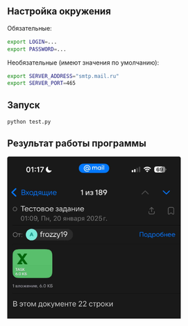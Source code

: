 ## Настройка окружения

Обязательные:
```bash
export LOGIN=...
export PASSWORD=...
```

Необязательные (имеют значения по умолчанию):
```bash
export SERVER_ADDRESS="smtp.mail.ru"
export SERVER_PORT=465
```

## Запуск

```bash
python test.py
```

## Результат работы программы

<img src="result.jpg" alt="Отправленный на почту файл получен" width="400"/>
